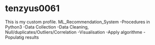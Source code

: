 # tenzyus0061
This is my custom profile. ML_Recommendation_System
-Procedures in Python3
-Data Collection
-Data Cleaning, Null/duplicates/Outliers/Correlation
-Visualisation
-Apply algorithme
-Populatig results
